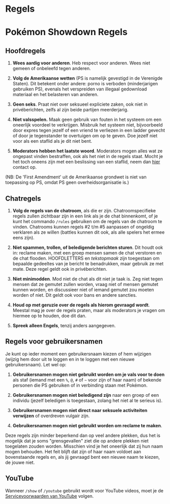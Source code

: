 # Regels

# Pokémon Showdown Regels

## Hoofdregels

1. **Wees aardig voor anderen**. Heb respect voor anderen. Wees niet gemeen of onbeleefd tegen anderen.

2. **Volg de Amerikaanse wetten** (PS is namelijk gevestigd in de Verenigde Staten). Dit betekent onder andere: porno is verboden (minderjarigen gebruiken PS), evenals het verspreiden van illegaal gedownload materiaal en het belasteren van anderen.

3. **Geen seks**. Praat niet over seksueel expliciete zaken, ook niet in privéberichten, zelfs al zijn beide partijen meerderjarig.

4. **Niet valsspelen.** Maak geen gebruik van fouten in het systeem om een oneerlijk voordeel te verkrijgen. Misbruik het systeem niet, bijvoorbeeld door expres tegen jezelf of een vriend te verliezen in een ladder gevecht of door je tegenstander te overtuigen om op te geven. Doe jezelf niet voor als een staflid als je dit niet bent.

5. **Moderators hebben het laatste woord**. Moderators mogen alles wat ze ongepast vinden bestraffen, ook als het niet in de regels staat. Mocht je het toch oneens zijn met een beslissing van een staflid, neem dan [hier](https://play.pokemonshowdown.com/view-help-request--appeal) contact op.

(NB: De 'First Amendment' uit de Amerikaanse grondwet is niet van toepassing op PS, omdat PS geen overheidsorganisatie is.)


## Chatregels

1. **Volg de regels van de chatroom**, als die er zijn. Chatroomspecifieke regels zullen zichtbaar zijn in een link als je de chat binnenkomt, of je kunt het commando `/rules` gebruiken om de regels van de chatroom te vinden. Chatrooms kunnen regels #2 t/m #5 aanpassen of ongeldig verklaren als ze willen (battles kunnen dit ook, als alle spelers het ermee eens zijn).

2. **Niet spammen, trollen, of beledigende berichten sturen**. Dit houdt ook in: reclame maken, met een groep mensen samen de chat verstoren en de chat flooden. HOOFDLETTERS en <i>tekstopmaak</i> zijn toegestaan om bepaalde gedeeltes van je bericht te benadrukken, maar gebruik ze met mate. Deze regel geldt ook in privéberichten.

3. **Niet minimodden**. Mod niet de chat als dit niet je taak is. Zeg niet tegen mensen dat ze gemutet zullen worden, vraag niet of mensen gemutet kunnen worden, en discussieer niet of iemand gemutet zou moeten worden of niet. Dit geldt ook voor bans en andere sancties.

4. **Houd op met geruzie over de regels als hierom gevraagd wordt**. Meestal mag je over de regels praten, maar als moderators je vragen om hiermee op te houden, doe dit dan.

5. **Spreek alleen Engels**, tenzij anders aangegeven.


## Regels voor gebruikersnamen

Je kunt op ieder moment een gebruikersnaam kiezen of hem wijzigen (wijzig hem door uit te loggen en in te loggen met een nieuwe gebruikersnaam). Let wel op:

1. **Gebruikersnamen mogen niet gebruikt worden om je vals voor te doen** als staf (iemand met een `%`, `@`, `#` of `~` voor zijn of haar naam) of bekende personen die PS gebruiken of in verbinding staan met Pokémon.

2. **Gebruikersnamen mogen niet beledigend zijn** naar een groep of een individu (jezelf beledigen is toegestaan, zolang het niet al te serieus is).

3. **Gebruikersnamen mogen niet direct naar seksuele activiteiten verwijzen** of overdreven vulgair zijn.

4. **Gebruikersnamen mogen niet gebruikt worden om reclame te maken**.

Deze regels zijn minder beperkend dan op veel andere plekken, dus het is mogelijk dat je soms "grensgevallen" ziet die op andere plekken niet toegelaten zouden worden. Misschien vind je het oneerlijk dat zij hun naam mogen behouden. Het feit blijft dat zijn of haar naam voldoet aan bovenstaande regels en, als jij gevraagd bent een nieuwe naam te kiezen, de jouwe niet.

## YouTube
Wanneer `/show` of `/youtube` gebruikt wordt voor YouTube videos, moet je de [Servicevoorwaarden van YouTube](https://www.youtube.com/t/terms) volgen.
